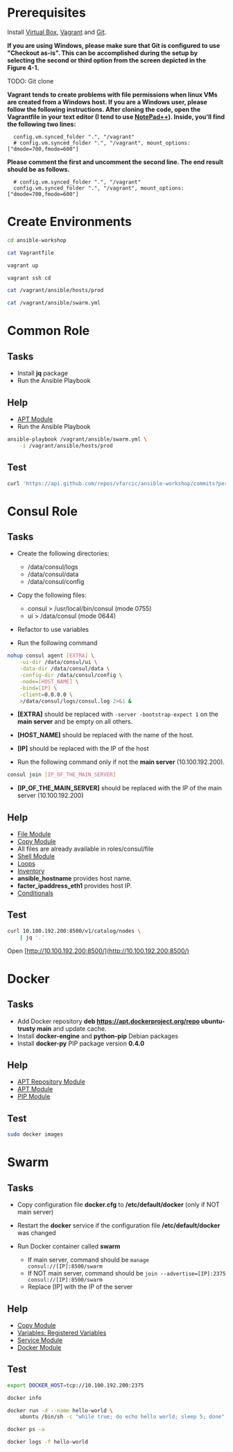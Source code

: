 Prerequisites
=============

Install [Virtual Box](https://www.virtualbox.org/), [Vagrant](https://www.vagrantup.com/) and [Git](https://git-scm.com/).

__If you are using Windows, please make sure that Git is configured to use "Checkout as-is". This can be accomplished during the setup by selecting the second or third option from the screen depicted in the Figure 4-1.__

TODO: Git clone

__Vagrant tends to create problems with file permissions when linux VMs are created from a Windows host. If you are a Windows user, please follow the following instructions. After cloning the code, open the Vagrantfile in your text editor (I tend to use [NotePad++](https://notepad-plus-plus.org/)). Inside, you'll find the following two lines:__

```
  config.vm.synced_folder ".", "/vagrant"
  # config.vm.synced_folder ".", "/vagrant", mount_options: ["dmode=700,fmode=600"]
```

__Please comment the first and uncomment the second line. The end result should be as follows.__

```
  # config.vm.synced_folder ".", "/vagrant"
  config.vm.synced_folder ".", "/vagrant", mount_options: ["dmode=700,fmode=600"]
```

Create Environments
===================

```bash
cd ansible-workshop

cat Vagrantfile

vagrant up

vagrant ssh cd

cat /vagrant/ansible/hosts/prod

cat /vagrant/ansible/swarm.yml
```

Common Role
===========

Tasks
-----

* Install __jq__ package
* Run the Ansible Playbook

Help
----

* [APT Module](http://docs.ansible.com/ansible/apt_module.html)
* Run the Ansible Playbook

```bash
ansible-playbook /vagrant/ansible/swarm.yml \
    -i /vagrant/ansible/hosts/prod
```

Test
----

```bash
curl 'https://api.github.com/repos/vfarcic/ansible-workshop/commits?per_page=5' | jq '.'
```

Consul Role
===========

Tasks
-----

* Create the following directories:

  * /data/consul/logs
  * /data/consul/data
  * /data/consul/config

* Copy the following files:

  * consul > /usr/local/bin/consul (mode 0755)
  * ui > /data/consul (mode 0644)

* Refactor to use variables
* Run the following command

```bash
nohup consul agent [EXTRA] \
    -ui-dir /data/consul/ui \
    -data-dir /data/consul/data \
    -config-dir /data/consul/config \
    -node=[HOST_NAME] \
    -bind=[IP] \
    -client=0.0.0.0 \
    >/data/consul/logs/consul.log 2>&1 &
```

  * __[EXTRA]__ should be replaced with `-server -bootstrap-expect 1` on the __main server__ and be empty on all others.
  * __[HOST_NAME]__ should be replaced with the name of the host.
  * __[IP]__ should be replaced with the IP of the host

* Run the following command only if not the __main server__ (10.100.192.200).

```bash
consul join [IP_OF_THE_MAIN_SERVER]
```

  * __[IP_OF_THE_MAIN_SERVER]__ should be replaced with the IP of the main server (10.100.192.200)

Help
----

* [File Module](http://docs.ansible.com/ansible/file_module.html)
* [Copy Module](http://docs.ansible.com/ansible/copy_module.html)
* All files are already available in roles/consul/file
* [Shell Module](http://docs.ansible.com/ansible/shell_module.html)
* [Loops](http://docs.ansible.com/ansible/playbooks_loops.html)
* [Inventory](http://docs.ansible.com/ansible/intro_inventory.html)
* __ansible_hostname__ provides host name.
* __facter_ipaddress_eth1__ provides host IP.
* [Conditionals](http://docs.ansible.com/ansible/playbooks_conditionals.html)

Test
----

```bash
curl 10.100.192.200:8500/v1/catalog/nodes \
	| jq '.'
```

Open [http://10.100.192.200:8500/](http://10.100.192.200:8500/)

Docker
======

Tasks
-----

* Add Docker repository __deb https://apt.dockerproject.org/repo ubuntu-trusty main__ and update cache.
* Install __docker-engine__ and __python-pip__ Debian packages
* Install __docker-py__ PIP package version __0.4.0__

Help
----

* [APT Repository Module](http://docs.ansible.com/ansible/apt_repository_module.html)
* [APT Module](http://docs.ansible.com/ansible/apt_module.html)
* [PIP Module](http://docs.ansible.com/ansible/pip_module.html)

Test
----

```bash
sudo docker images
```

Swarm
=====

Tasks
-----

* Copy configuration file __docker.cfg__ to __/etc/default/docker__ (only if NOT main server)
* Restart the __docker__ service if the configuration file __/etc/default/docker__ was changed
* Run Docker container called __swarm__

  * If main server, command should be `manage consul://[IP]:8500/swarm`
  * If NOT main server, command should be `join --advertise=[IP]:2375 consul://[IP]:8500/swarm`
  * Replace [IP] with the IP of the server

Help
----

* [Copy Module](http://docs.ansible.com/ansible/copy_module.html)
* [Variables: Registered Variables](http://docs.ansible.com/ansible/playbooks_variables.html#registered-variables)
* [Service Module](http://docs.ansible.com/ansible/service_module.html)
* [Docker Module](http://docs.ansible.com/ansible/docker_module.html)

Test
----

```bash
export DOCKER_HOST=tcp://10.100.192.200:2375

docker info

docker run -d --name hello-world \
    ubuntu /bin/sh -c "while true; do echo hello world; sleep 5; done"

docker ps -a

docker logs -f hello-world
```
